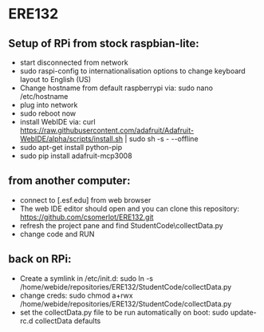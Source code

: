 # ERE132

## Setup of RPi from stock raspbian-lite:
- start disconnected from network
- sudo raspi-config to internationalisation options to change keyboard layout to English (US)
- Change hostname from default raspberrypi via: sudo nano /etc/hostname
- plug into network
- sudo reboot now
- install WebIDE via: curl https://raw.githubusercontent.com/adafruit/Adafruit-WebIDE/alpha/scripts/install.sh | sudo sh -s - --offline
- sudo apt-get install python-pip
- sudo pip install adafruit-mcp3008

## from another computer:
- connect to <newhostname>[.esf.edu] from web browser
- The web IDE editor should open and you can clone this repository: https://github.com/csomerlot/ERE132.git
- refresh the project pane and find StudentCode\collectData.py
- change code and RUN

## back on RPi:
- Create a symlink in /etc/init.d: sudo ln -s /home/webide/repositories/ERE132/StudentCode/collectData.py 
- change creds: sudo chmod a+rwx /home/webide/repositories/ERE132/StudentCode/collectData.py
- set the collectData.py file to be run automatically on boot: sudo update-rc.d collectData defaults
